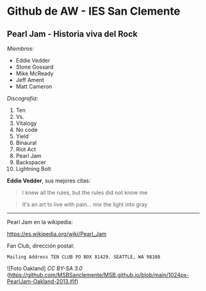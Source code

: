 # Github de AW - IES San Clemente
## Pearl Jam - Historia viva del Rock
*Miembros:*
- Eddie Vedder
- Stone Gossard
- Mike McReady
- Jeff Ament
- Matt Cameron

*Discografía:*
1. Ten
2. Vs.
3. Vitalogy
4. No code
5. Yield
6. Binaural
7. Riot Act
8. Pearl Jam
9. Backspacer
10. Lightning Bolt

**Eddie Vedder**, sus mejores citas:
>I knew all the rules, but the rules did not know me

>It's an art to live with pain... mix the light into gray
_________________________________________________________

Pearl Jam en la wikipedia: 

https://es.wikipedia.org/wiki/Pearl_Jam

Fan Club, dirección postal:

 ` Mailing Address TEN CLUB PO BOX 81429. SEATTLE, WA 98108 `
 
  ![Foto Oakland] *CC BY-SA 3.0* (https://github.com/MSBSanclemente/MSB.github.io/blob/main/1024px-PearlJam-Oakland-2013.jfif)
  
